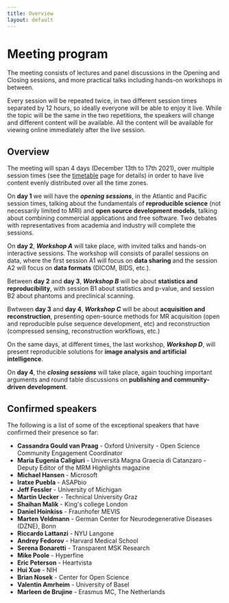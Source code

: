 ```yaml
---
title: Overview
layout: default
---
```


# Meeting program

The meeting consists of lectures and panel discussions in the Opening and Closing sessions, and more practical talks including hands-on workshops in between.

Every session will be repeated twice, in two different session times separated by 12 hours, so ideally everyone will be able to enjoy it live. While the topic will be the same in the two repetitions, the speakers will change and different content will be available. All the content will be available for viewing online immediately after the live session.

## Overview

The meeting will span 4 days (December 13th to 17th 2021), over multiple session times (see the [timetable](/timetable) page for details) in order to have live content evenly distributed over all the time zones.

On **day 1** we will have the ***opening sessions***, in the Atlantic and Pacific session times, talking about the fundamentals of **reproducible science** (not necessarily limited to MRI) and **open source development models**, talking about combining commercial applications and free software. Two debates with representatives from academia and industry will complete the sessions.

On **day 2**, ***Workshop A*** will take place, with invited talks and hands-on interactive sessions. The workshop will consists of parallel sessions on data, where the first session A1 will focus on **data sharing** and the session A2 will focus on **data formats** (DICOM, BIDS, etc.).

Between **day 2** and **day 3**, ***Workshop B*** will be about **statistics and reproducibility**, with session B1 about statistics and p-value, and session B2 about phantoms and preclinical scanning.

Bwtween **day 3** and **day 4**, ***Workshop C*** will be about **acquisition and reconstruction**, presenting open-source methods for MR acquisition (open and reproducible pulse sequence development, etc) and reconstruction (compressed sensing, reconstruction workflows, etc.)

On the same days, at different times, the last workshop, ***Workshop D***, will present reproducible solutions for **image analysis and artificial intelligence**.

On **day 4**, the ***closing sessions*** will take place, again touching important arguments and round table discussions on **publishing and community-driven development**.

## Confirmed speakers

The following is a list of some of the exceptional speakers that have confirmed their presence so far:

* **Cassandra Gould van Praag** - Oxford University - Open Science Community Engagement Coordinator
* **Maria Eugenia Caligiuri** - Università Magna Graecia di Catanzaro - Deputy Editor of the MRM Highlights magazine
* **Michael Hansen** - Microsoft
* **Iratxe Puebla** - ASAPbio
* **Jeff Fessler** - University of Michigan
* **Martin Uecker** - Technical University Graz
* **Shaihan Malik** - King's college London
* **Daniel Hoinkiss** - Fraunhofer MEVIS
* **Marten Veldmann** - German Center for Neurodegenerative Diseases (DZNE), Bonn
* **Riccardo Lattanzi** - NYU Langone
* **Andrey Fedorov** - Harvard Medical School
* **Serena Bonaretti** - Transparent MSK Research
* **Mike Poole** - Hyperfine
* **Eric Peterson** - Heartvista
* **Hui Xue** - NIH
* **Brian Nosek** - Center for Open Science
* **Valentin Amrheim** - University of Basel
* **Marleen de Brujine** - Erasmus MC, The Netherlands

